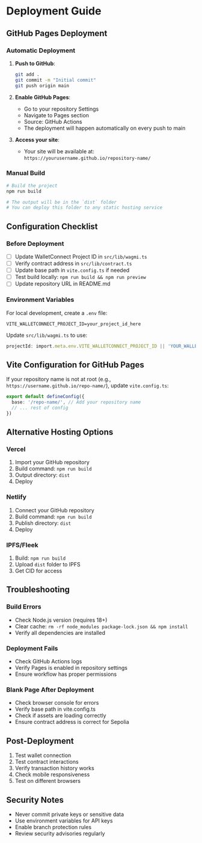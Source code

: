 # Deployment Guide

## GitHub Pages Deployment

### Automatic Deployment

1. **Push to GitHub**:
   ```bash
   git add .
   git commit -m "Initial commit"
   git push origin main
   ```

2. **Enable GitHub Pages**:
   - Go to your repository Settings
   - Navigate to Pages section
   - Source: GitHub Actions
   - The deployment will happen automatically on every push to main

3. **Access your site**:
   - Your site will be available at: `https://yourusername.github.io/repository-name/`

### Manual Build

```bash
# Build the project
npm run build

# The output will be in the `dist` folder
# You can deploy this folder to any static hosting service
```

## Configuration Checklist

### Before Deployment

- [ ] Update WalletConnect Project ID in `src/lib/wagmi.ts`
- [ ] Verify contract address in `src/lib/contract.ts`
- [ ] Update base path in `vite.config.ts` if needed
- [ ] Test build locally: `npm run build && npm run preview`
- [ ] Update repository URL in README.md

### Environment Variables

For local development, create a `.env` file:

```
VITE_WALLETCONNECT_PROJECT_ID=your_project_id_here
```

Update `src/lib/wagmi.ts` to use:
```typescript
projectId: import.meta.env.VITE_WALLETCONNECT_PROJECT_ID || 'YOUR_WALLETCONNECT_PROJECT_ID'
```

## Vite Configuration for GitHub Pages

If your repository name is not at root (e.g., `https://username.github.io/repo-name/`), update `vite.config.ts`:

```typescript
export default defineConfig({
  base: '/repo-name/', // Add your repository name
  // ... rest of config
})
```

## Alternative Hosting Options

### Vercel

1. Import your GitHub repository
2. Build command: `npm run build`
3. Output directory: `dist`
4. Deploy

### Netlify

1. Connect your GitHub repository
2. Build command: `npm run build`
3. Publish directory: `dist`
4. Deploy

### IPFS/Fleek

1. Build: `npm run build`
2. Upload `dist` folder to IPFS
3. Get CID for access

## Troubleshooting

### Build Errors

- Check Node.js version (requires 18+)
- Clear cache: `rm -rf node_modules package-lock.json && npm install`
- Verify all dependencies are installed

### Deployment Fails

- Check GitHub Actions logs
- Verify Pages is enabled in repository settings
- Ensure workflow has proper permissions

### Blank Page After Deployment

- Check browser console for errors
- Verify base path in vite.config.ts
- Check if assets are loading correctly
- Ensure contract address is correct for Sepolia

## Post-Deployment

1. Test wallet connection
2. Test contract interactions
3. Verify transaction history works
4. Check mobile responsiveness
5. Test on different browsers

## Security Notes

- Never commit private keys or sensitive data
- Use environment variables for API keys
- Enable branch protection rules
- Review security advisories regularly
